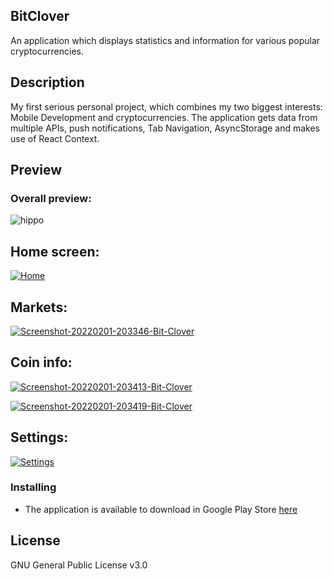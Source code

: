 ## BitClover

An application which displays statistics and information for various popular cryptocurrencies.

## Description

My first serious personal project, which combines my two biggest interests: Mobile Development and cryptocurrencies. The application gets data from multiple APIs, push notifications, Tab Navigation, AsyncStorage and makes use of React Context.

## Preview

<h3>Overall preview: </h3>

![hippo](https://media0.giphy.com/media/RNrzV4NaeHtD1dHzIV/giphy.gif?cid=790b76118cf762376ee02bc5c8b9e0ad0798ff3c3365de2f&rid=giphy.gif&ct=g)

<h2>Home screen: </h2>

<a href="https://ibb.co/8Ph6VcQ"><img src="https://i.ibb.co/WBTg1tR/Screenshot-20220201-203354-Bit-Clover.jpg" alt="Home" border="0"></a>

<h2>Markets: </h2>

<a href="https://ibb.co/MgzYw5P"><img src="https://i.ibb.co/vcN7yvL/Screenshot-20220201-203346-Bit-Clover.jpg" alt="Screenshot-20220201-203346-Bit-Clover" border="0"></a>

<h2>Coin info: </h2>

<a href="https://ibb.co/pZ8rwzm"><img src="https://i.ibb.co/ZKP1X8Z/Screenshot-20220201-203413-Bit-Clover.jpg" alt="Screenshot-20220201-203413-Bit-Clover" border="0"></a> <br />

<a href="https://ibb.co/VDSGRvg"><img src="https://i.ibb.co/xGjbWM1/Screenshot-20220201-203419-Bit-Clover.jpg" alt="Screenshot-20220201-203419-Bit-Clover" border="0"></a>

<h2>Settings: </h2>

<a href="https://ibb.co/x6QNZgK"><img src="https://i.ibb.co/2dBTJM0/Screenshot-20220119-204849-Expo-Go.jpg" alt="Settings" border="0"></a>


### Installing

* The application is available to download in Google Play Store [here](https://play.google.com/store/apps/details?id=com.pdob.bitclover&hl=en&gl=US)

## License

GNU General Public License v3.0


